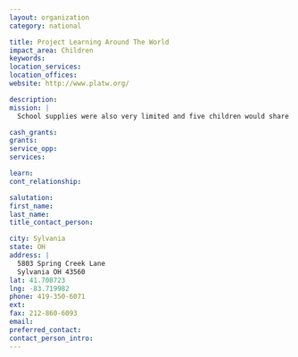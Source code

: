 ```yaml
---
layout: organization
category: national

title: Project Learning Around The World
impact_area: Children
keywords: 
location_services: 
location_offices: 
website: http://www.platw.org/

description: 
mission: |
  School supplies were also very limited and five children would share one pencil. Each year individuals associated with Project Learning Around the World  would gather and hand deliver school supplies, reading books, or small equipment to various South African township schools.

cash_grants: 
grants: 
service_opp: 
services: 

learn: 
cont_relationship: 

salutation: 
first_name: 
last_name: 
title_contact_person: 

city: Sylvania
state: OH
address: |
  5803 Spring Creek Lane  
  Sylvania OH 43560
lat: 41.708723
lng: -83.719982
phone: 419-350-6071
ext: 
fax: 212-860-6093
email: 
preferred_contact: 
contact_person_intro: 
---
```

